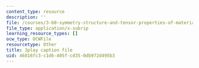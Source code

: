 ```yaml
---
content_type: resource
description: ''
file: /courses/3-60-symmetry-structure-and-tensor-properties-of-materials-fall-2005/46816fc3c1d6405fcd350db972d495b3_eCPASv7NaHk.srt
file_type: application/x-subrip
learning_resource_types: []
ocw_type: OCWFile
resourcetype: Other
title: 3play caption file
uid: 46816fc3-c1d6-405f-cd35-0db972d495b3
---
```

